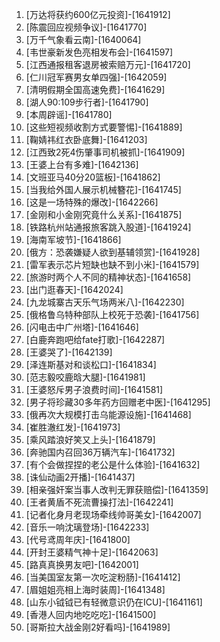 
1. [万达将获约600亿元投资]-[1641912]
1. [陈震回应视频争议]-[1641770]
1. [万千气象看云南]-[1640064]
1. [韦世豪新发色亮相发布会]-[1641597]
1. [江西通报租客退房被索赔万元]-[1641720]
1. [仁川冠军赛男女单四强]-[1642059]
1. [清明假期全国高速免费]-[1641629]
1. [湖人90:109步行者]-[1641790]
1. [本周辟谣]-[1641780]
1. [这些短视频收割方式要警惕]-[1641889]
1. [鞠婧祎红衣卧底舞]-[1641203]
1. [江西致2死4伤肇事司机被抓]-[1641909]
1. [王婆上台有多难]-[1642136]
1. [文班亚马40分20篮板]-[1641862]
1. [当我给外国人展示机械簪花]-[1641745]
1. [这是一场特殊的爆改]-[1642266]
1. [金刚和小金刚究竟什么关系]-[1641875]
1. [铁路杭州站通报旅客跳入股道]-[1641924]
1. [海南军坡节]-[1641866]
1. [俄方：恐袭嫌疑人欲到基辅领赏]-[1641928]
1. [雷军表示芯片短缺也缺不到小米]-[1641579]
1. [旅游时两个人不同的精神状态]-[1641658]
1. [出门逛春天]-[1642024]
1. [九龙城寨古天乐气场两米八]-[1642230]
1. [俄格鲁乌特种部队上校死于恐袭]-[1641756]
1. [闪电击中广州塔]-[1641646]
1. [白鹿奔跑吧给fate打歌]-[1642287]
1. [王婆哭了]-[1642139]
1. [泽连斯基对和谈松口]-[1641834]
1. [范志毅咬鹿晗大腿]-[1641981]
1. [王婆怒斥男子浪费时间]-[1641581]
1. [男子将珍藏30多年药方回赠老中医]-[1641295]
1. [俄再次大规模打击乌能源设施]-[1641468]
1. [崔胜澈红发]-[1641973]
1. [乘风踏浪好笑又上头]-[1641879]
1. [奔驰国内召回36万辆汽车]-[1641732]
1. [有个会做捏捏的老公是什么体验]-[1641632]
1. [诛仙动画2开播]-[1641437]
1. [相亲强奸案当事人改判无罪获赔偿]-[1641359]
1. [王者黄盾不死流曹操打法]-[1642241]
1. [记者化身月老现场牵线帅哥美女]-[1642007]
1. [音乐一响沈璃登场]-[1642233]
1. [代号鸢周年庆]-[1641800]
1. [开封王婆精气神十足]-[1642063]
1. [路真真换男友吧]-[1642001]
1. [当美国室友第一次吃淀粉肠]-[1641412]
1. [眉姐姐亮相上海时装周]-[1641348]
1. [山东小钺钺已有轻微意识仍在ICU]-[1641161]
1. [香港人回内地吃吃吃]-[1641500]
1. [哥斯拉大战金刚2好看吗]-[1641989]